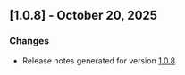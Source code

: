 ## [1.0.8] - October 20, 2025

### Changes
- Release notes generated for version [1.0.8](./.release-notes/1.0.8/release.md)

